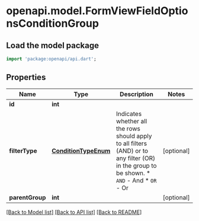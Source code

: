 # openapi.model.FormViewFieldOptionsConditionGroup

## Load the model package
```dart
import 'package:openapi/api.dart';
```

## Properties
Name | Type | Description | Notes
------------ | ------------- | ------------- | -------------
**id** | **int** |  | 
**filterType** | [**ConditionTypeEnum**](ConditionTypeEnum.md) | Indicates whether all the rows should apply to all filters (AND) or to any filter (OR) in the group to be shown.  * `AND` - And * `OR` - Or | [optional] 
**parentGroup** | **int** |  | [optional] 

[[Back to Model list]](../README.md#documentation-for-models) [[Back to API list]](../README.md#documentation-for-api-endpoints) [[Back to README]](../README.md)


